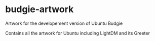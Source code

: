 budgie-artwork
==============

Artwork for the developement version of Ubuntu Budgie

Contains all the artwork for Ubuntu including LightDM and its Greeter
